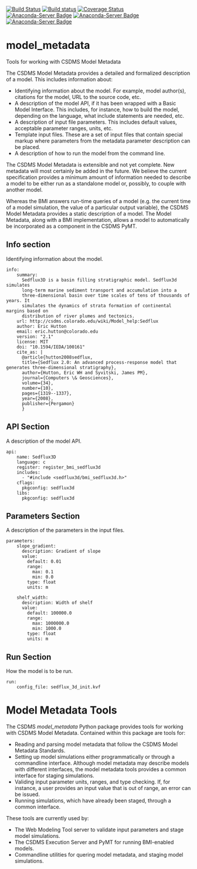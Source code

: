 [![Build Status](https://travis-ci.org/csdms/model_metadata.svg?branch=master)](https://travis-ci.org/csdms/model_metadata)
[![Build status](https://ci.appveyor.com/api/projects/status/ypkgfrren37xja4t/branch/develop?svg=true)](https://ci.appveyor.com/project/mcflugen/model-metadata/branch/develop)
[![Coverage Status](https://coveralls.io/repos/github/csdms/model_metadata/badge.svg?branch=master)](https://coveralls.io/github/csdms/model_metadata?branch=master)
[![Anaconda-Server Badge](https://anaconda.org/conda-forge/model_metadata/badges/version.svg)](https://anaconda.org/conda-forge/model_metadata)
[![Anaconda-Server Badge](https://anaconda.org/conda-forge/model_metadata/badges/installer/conda.svg)](https://conda.anaconda.org/conda-forge)
[![Anaconda-Server Badge](https://anaconda.org/conda-forge/model_metadata/badges/downloads.svg)](https://anaconda.org/conda-forge/model_metadata)

# model_metadata
Tools for working with CSDMS Model Metadata

The CSDMS Model Metadata provides a detailed and formalized
description of a model. This includes information about:

*  Identifying information about the model. For example,
   model author(s), citations for the model, URL to the
   source code, etc.
*  A description of the model API, if it has been wrapped
   with a Basic Model Interface. This includes, for instance,
   how to build the model, depending on the language, what
   include  statements are needed, etc.
*  A description of input file parameters. This includes
   default values, acceptable parameter ranges, units, etc.
*  Template input files. These are a set of input files that
   contain special markup where parameters from the metadata
   parameter description can be placed.
*  A description of how to run the model from the command
   line.

The CSDMS Model Metadata is extensible and not yet complete.
New metadata will most certainly be added in the future. We
believe the current specification provides a minimum amount
of information needed to describe a model to be either
run as a standalone model or, possibly, to couple with another
model.

Whereas the BMI answers run-time queries of a model (e.g. the
current time of a model simulation, the value of a particular
output variable), the CSDMS Model Metadata provides a static
description of a model. The Model Metadata, along with a BMI
implementation, allows a model to automatically be incorporated
as a component in the CSDMS PyMT.

Info section
------------

Identifying information about the model.

    info:
        summary:
          Sedflux3D is a basin filling stratigraphic model. Sedflux3d simulates
          long-term marine sediment transport and accumulation into a
          three-dimensional basin over time scales of tens of thousands of years. It
          simulates the dynamics of strata formation of continental margins based on
          distribution of river plumes and tectonics.
        url: http://csdms.colorado.edu/wiki/Model_help:Sedflux
        author: Eric Hutton
        email: eric.hutton@colorado.edu
        version: "2.1"
        license: MIT
        doi: "10.1594/IEDA/100161"
        cite_as: |
          @article{hutton2008sedflux,
          title={Sedflux 2.0: An advanced process-response model that generates three-dimensional stratigraphy},
          author={Hutton, Eric WH and Syvitski, James PM},
          journal={Computers \& Geosciences},
          volume={34},
          number={10},
          pages={1319--1337},
          year={2008},
          publisher={Pergamon}
          }


API Section
-----------

A description of the model API.

    api:
        name: Sedflux3D
        language: c
        register: register_bmi_sedflux3d
        includes:
          - "#include <sedflux3d/bmi_sedflux3d.h>"
        cflags:
          pkgconfig: sedflux3d
        libs:
          pkgconfig: sedflux3d

Parameters Section
------------------

A description of the parameters in the input files.

    parameters:
        slope_gradient:
          description: Gradient of slope
          value:
            default: 0.01
            range:
              max: 0.1
              min: 0.0
            type: float
            units: m

        shelf_width:
          description: Width of shelf
          value:
            default: 100000.0
            range:
              max: 1000000.0
              min: 1000.0
            type: float
            units: m

Run Section
-----------

How the model is to be run.

    run:
        config_file: sedflux_3d_init.kvf

Model Metadata Tools
====================

The CSDMS *model_metadata* Python package provides tools for working
with CSDMS Model Metadata. Contained within this package are tools for:

*  Reading and parsing model metadata that follow the CSDMS Model Metadata
   Standards.
*  Setting up model simulations either programmatically or through
   a commandline interface. Although model metadata may describe
   models with different interfaces, the model metadata tools provides
   a common interface for staging simulations.
*  Validing input parameter units, ranges, and type checking. If, for
   instance, a user provides an input value that is out of range, an
   error can be issued.
*  Running simulations, which have already been staged, through a
   common interface.

These tools are currently used by:

*  The Web Modeling Tool server to validate input parameters and
   stage model simulations.
*  The CSDMS Execution Server and PyMT for running BMI-enabled models.
*  Commandline utilities for quering model metadata, and staging model
   simulations.
